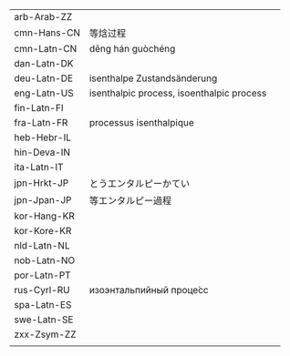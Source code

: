 | | | |
|-|-|-|
| arb-Arab-ZZ |  |  |
| cmn-Hans-CN | 等焓过程 |  |
| cmn-Latn-CN | děng hán guòchéng |  |
| dan-Latn-DK |  |  |
| deu-Latn-DE | isenthalpe Zustandsänderung |  |
| eng-Latn-US | isenthalpic process, isoenthalpic process |  |
| fin-Latn-FI |  |  |
| fra-Latn-FR | processus isenthalpique |  |
| heb-Hebr-IL |  |  |
| hin-Deva-IN |  |  |
| ita-Latn-IT |  |  |
| jpn-Hrkt-JP | とうエンタルピーかてい |  |
| jpn-Jpan-JP | 等エンタルピー過程 |  |
| kor-Hang-KR |  |  |
| kor-Kore-KR |  |  |
| nld-Latn-NL |  |  |
| nob-Latn-NO |  |  |
| por-Latn-PT |  |  |
| rus-Cyrl-RU | изоэнтальпийный проце́сс |  |
| spa-Latn-ES |  |  |
| swe-Latn-SE |  |  |
| zxx-Zsym-ZZ |  |  |
|  |  |  |